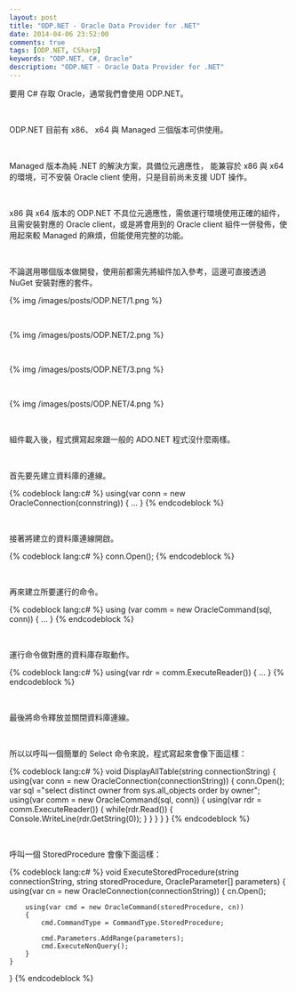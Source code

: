 ```yaml
---
layout: post
title: "ODP.NET - Oracle Data Provider for .NET"
date: 2014-04-06 23:52:00
comments: true
tags: [ODP.NET, CSharp]
keywords: "ODP.NET, C#, Oracle"
description: "ODP.NET - Oracle Data Provider for .NET"
---
```


要用 C# 存取 Oracle，通常我們會使用 ODP.NET。  

<!-- More -->

<br/>

ODP.NET 目前有 x86、 x64 與 Managed 三個版本可供使用。  

<br/>

Managed 版本為純 .NET 的解決方案，具備位元適應性， 能兼容於 x86 與 x64 的環境，可不安裝 Oracle client 使用，只是目前尚未支援 UDT 操作。  

<br/>

x86 與 x64 版本的 ODP.NET 不具位元適應性，需依運行環境使用正確的組件，且需安裝對應的 Oracle client，或是將會用到的 Oracle client 組件一併發佈，使用起來較 Managed 的麻煩，但能使用完整的功能。  

<br/>

不論選用哪個版本做開發，使用前都需先將組件加入參考，這邊可直接透過 NuGet 安裝對應的套件。  

{% img /images/posts/ODP.NET/1.png %}

<br/>

{% img /images/posts/ODP.NET/2.png %}

<br/>

{% img /images/posts/ODP.NET/3.png %}

<br/>

{% img /images/posts/ODP.NET/4.png %}

<br/>

組件載入後，程式撰寫起來跟一般的 ADO.NET 程式沒什麼兩樣。  

<br/>

首先要先建立資料庫的連線。  

{% codeblock lang:c# %}
using(var conn = new OracleConnection(connstring))
{
    ...
}
{% endcodeblock %}

<br/>

接著將建立的資料庫連線開啟。
  
{% codeblock lang:c# %}
conn.Open();
{% endcodeblock %}

<br/>

再來建立所要運行的命令。

{% codeblock lang:c# %}
using (var comm = new OracleCommand(sql, conn))
{
    ...
}
{% endcodeblock %}

<br/>

運行命令做對應的資料庫存取動作。  

{% codeblock lang:c# %}
using(var rdr = comm.ExecuteReader())
{
    ...
}
{% endcodeblock %}

<br/>

最後將命令釋放並關閉資料庫連線。  

<br/>

所以以呼叫一個簡單的 Select 命令來說，程式寫起來會像下面這樣：  

{% codeblock lang:c# %}
void DisplayAllTable(string connectionString)
{
    using(var conn = new OracleConnection(connectionString))
    {
        conn.Open();
        var sql ="select distinct owner from sys.all_objects order by owner";
        using(var comm = new OracleCommand(sql, conn))
        {
            using(var rdr = comm.ExecuteReader())
            {
                while(rdr.Read())
                {
                    Console.WriteLine(rdr.GetString(0));
                }
            }
        }
    }
}
{% endcodeblock %}

<br/>

呼叫一個 StoredProcedure 會像下面這樣：  

{% codeblock lang:c# %}
void ExecuteStoredProcedure(string connectionString, string storedProcedure, OracleParameter[] parameters)
{
    using(var cn = new OracleConnection(connectionString))
    {
        cn.Open();

        using(var cmd = new OracleCommand(storedProcedure, cn))
        {
            cmd.CommandType = CommandType.StoredProcedure;

            cmd.Parameters.AddRange(parameters);
            cmd.ExecuteNonQuery();
        }
    }
}
{% endcodeblock %}
